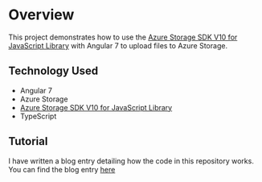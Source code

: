 # Overview

This project demonstrates how to use the [Azure Storage SDK V10 for JavaScript Library](https://github.com/Azure/azure-storage-js) with Angular 7 to upload files to Azure Storage.  

## Technology Used

* Angular 7
* Azure Storage
* [Azure Storage SDK V10 for JavaScript Library](https://github.com/Azure/azure-storage-js) 
* TypeScript

## Tutorial
I have written a blog entry detailing how the code in this repository works.  You can find the blog entry [here](https://blog.michaeldeongreen.com/post/how-to-upload-files-to-azure-storage-using-angular-7-and-the-azure-storage-sdk-v10-for-javascript-library)
